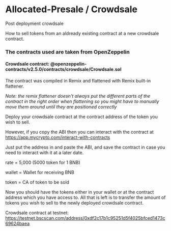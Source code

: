 # Allocated-Presale / Crowdsale

Post deployment crowdsale

How to sell tokens from an aldready existing contract at a new crowdsale contract.

<h3>The contracts used are taken from OpenZeppelin</h3>

<h4>Crowdsale contract: @openzeppelin-contracts/v2.5.0/contracts/crowdsale/Crowdsale.sol</h4>

The contract was compiled in Remix and flattened with Remix built-in flattener. 

*Note: the remix flattener doesn't always put the different parts of the contract in the right order when flattening
so you might have to manually move them around until they are positioned correctly*

Deploy your crowdsale contract at the contract address of the token you wish to sell.

However, if you copy the ABI then you can interact with the contract at https://app.mycrypto.com/interact-with-contracts

Just put the address in and paste the ABI, and save the contract in case you need to interact with it at a later date.

rate = 5,000 (5000 token for 1 BNB)

wallet = Wallet for receiving BNB

token = CA of token to be sold

Now you should have the tokens either in your wallet or at the contract address which you have access to. All that is left is to 
transfer the amount of tokens you wish to sell to the newly deployed crowdsale contract.


Crowdsale contract at testnet:  https://testnet.bscscan.com/address/0xdf2c17b1c95251d5f4025bfced1473c69624baea

